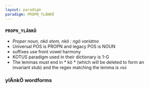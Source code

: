 ```yaml
---
layout: paradigm
paradigm: PROPN_YLÄNKÖ
---
```

### ` PROPN_YLÄNKÖ `

* _Proper noun, nkö stem, nkö : ngö variatno_
* Universal POS is PROPN and legacy POS is NOUN
* suffixes use front vowel harmony
* KOTUS paradigm used in their dictionary is 1-G
* The lemmas must end in * kö * (which will be deleted to form an invariant stub) and the regex matching the lemma is ` nkö `

### ylÄnkÖ wordforms


